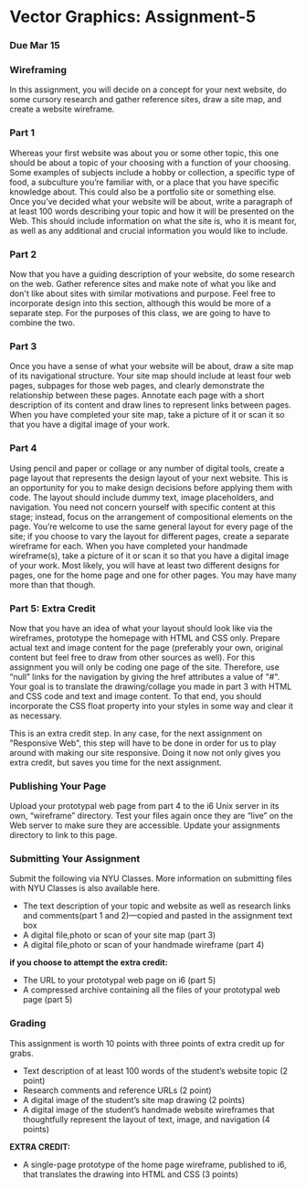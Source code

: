 # Vector Graphics: Assignment-5
### Due Mar 15

### Wireframing

In this assignment, you will decide on a concept for your next website, do some cursory research and gather reference sites, draw a site map, and create a website wireframe.

### Part 1

Whereas your first website was about you or some other topic, this one should be about a topic of your choosing with a function of your choosing. Some examples of subjects include a hobby or collection, a specific type of food, a subculture you’re familiar with, or a place that you have specific knowledge about. This could also be a portfolio site or something else. Once you’ve decided what your website will be about, write a paragraph of at least 100 words describing your topic and how it will be presented on the Web. This should include information on what the site is, who it is meant for, as well as any additional and crucial information you would like to include.

### Part 2

Now that you have a guiding description of your website, do some research on the web. Gather reference sites and make note of what you like and don't like about sites with similar motivations and purpose. Feel free to incorporate design into this section, although this would be more of a separate step. For the purposes of this class, we are going to have to combine the two.

### Part 3

Once you have a sense of what your website will be about, draw a site map of its navigational structure. Your site map should include at least four web pages, subpages for those web pages, and clearly demonstrate the relationship between these pages. Annotate each page with a short description of its content and draw lines to represent links between pages. When you have completed your site map, take a picture of it or scan it so that you have a digital image of your work.

### Part 4

Using pencil and paper or collage or any number of digital tools, create a page layout that represents the design layout of your next website. This is an opportunity for you to make design decisions before applying them with code. The layout should include dummy text, image placeholders, and navigation. You need not concern yourself with specific content at this stage; instead, focus on the arrangement of compositional elements on the page. You’re welcome to use the same general layout for every page of the site; if you choose to vary the layout for different pages, create a separate wireframe for each. When you have completed your handmade wireframe(s), take a picture of it or scan it so that you have a digital image of your work. Most likely, you will have at least two different designs for pages, one for the home page and one for other pages. You may have many more than that though.

### Part 5: Extra Credit

Now that you have an idea of what your layout should look like via the wireframes, prototype the homepage with HTML and CSS only. Prepare actual text and image content for the page (preferably your own, original content but feel free to draw from other sources as well). For this assignment you will only be coding one page of the site. Therefore, use “null” links for the navigation by giving the href attributes a value of "#". Your goal is to translate the drawing/collage you made in part 3 with HTML and CSS code and text and image content. To that end, you should incorporate the CSS float property into your styles in some way and clear it as necessary.

This is an extra credit step. In any case, for the next assignment on "Responsive Web", this step will have to be done in order for us to play around with making our site responsive. Doing it now not only gives you extra credit, but saves you time for the next assignment.

### Publishing Your Page

Upload your prototypal web page from part 4 to the i6 Unix server in its own, “wireframe” directory. Test your files again once they are “live” on the Web server to make sure they are accessible. Update your assignments directory to link to this page.

### Submitting Your Assignment

Submit the following via NYU Classes. More information on submitting files with NYU Classes is also available here.

- The text description of your topic and website as well as research links and comments(part 1 and 2)—copied and pasted in the assignment text box
- A digital file,photo or scan of your site map (part 3)
- A digital file,photo or scan of your handmade wireframe (part 4)

**if you choose to attempt the extra credit:**

- The URL to your prototypal web page on i6 (part 5)
- A compressed archive containing all the files of your prototypal web page (part 5)

### Grading

This assignment is worth 10 points with three points of extra credit up for grabs.

- Text description of at least 100 words of the student’s website topic (2 point)
- Research comments and reference URLs (2 point)
- A digital image of the student’s site map drawing (2 points)
- A digital image of the student’s handmade website wireframes that thoughtfully represent the layout of text, image, and navigation (4 points)

**EXTRA CREDIT:**

- A single-page prototype of the home page wireframe, published to i6, that translates the drawing into HTML and CSS (3 points)

